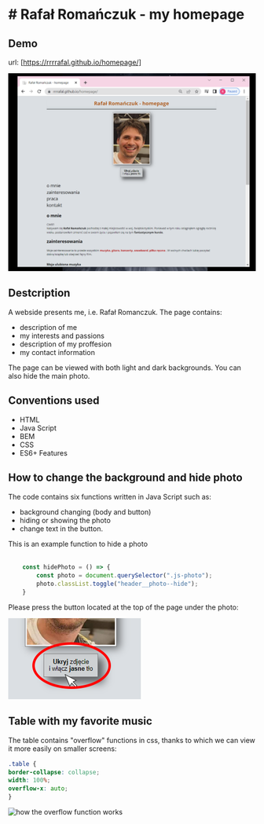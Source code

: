 # # Rafał Romańczuk - my homepage
## Demo 
 
 url:    [https://rrrrafal.github.io/homepage/]

![photo of this page](https://raw.githubusercontent.com/rrrrafal/homepage/main/images/webpage.png)

## Destcription
 
A webside presents me, i.e. Rafał Romanczuk.
The page contains:

 - description of me
 - my interests and passions
 - description of my proffesion
 - my contact information
  
The page can be viewed with both light and dark backgrounds.
You can also hide the main photo.

## Conventions used
  
  - HTML
  - Java Script
  - BEM
  - CSS
  - ES6+ Features

## How to change the background and hide photo

The code contains six functions written in Java Script such as:
- background changing (body and button)
- hiding or showing the photo
- change text in the button.  

This is an example function to hide a photo
``` javascript
    
    const hidePhoto = () => {
        const photo = document.querySelector(".js-photo");
        photo.classList.toggle("header__photo--hide");
    }
```

Please press the button located at the top of the page under the photo:

![photo of the button](https://raw.githubusercontent.com/rrrrafal/homepage/main/images/button.png)

## Table with my favorite music

The table contains "overflow" functions in css, thanks to which we can view it more easily on smaller screens:
```css
.table {
border-collapse: collapse;
width: 100%;
overflow-x: auto;
}
```
![how the overflow function works](https://media.giphy.com/media/T53lZS7jdyWeRvNM6n/giphy.gif)




